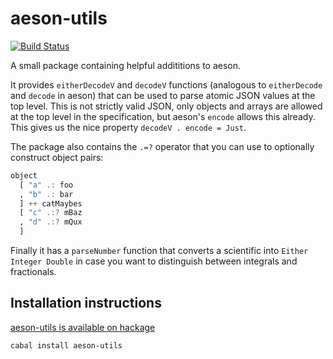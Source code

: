 # aeson-utils

[![Build Status](https://travis-ci.org/silkapp/aeson-utils.svg?branch=master)](https://travis-ci.org/silkapp/aeson-utils)

A small package containing helpful addititions to aeson.

It provides `eitherDecodeV` and `decodeV` functions (analogous to `eitherDecode` and `decode` in aeson) that can be used to parse atomic JSON values at the top level. This is not strictly valid JSON, only objects and arrays are allowed at the top level in the specification, but aeson's `encode` allows this already. This gives us the nice property `decodeV . encode = Just`.

The package also contains the `.=?` operator that you can use to optionally construct object pairs:

```haskell
object
  [ "a" .: foo
  , "b" .: bar
  ] ++ catMaybes
  [ "c" .:? mBaz
  , "d" .:? mQux
  ]
```

Finally it has a `parseNumber` function that converts a scientific into `Either Integer Double` in case you want to distinguish between integrals and fractionals.

## Installation instructions

[aeson-utils is available on hackage](http://hackage.haskell.org/package/aeson-utils)

```
cabal install aeson-utils
```
